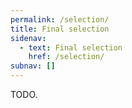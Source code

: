 ```yaml
---
permalink: /selection/
title: Final selection
sidenav:
  - text: Final selection
    href: /selection/
subnav: []
---
```


TODO.
